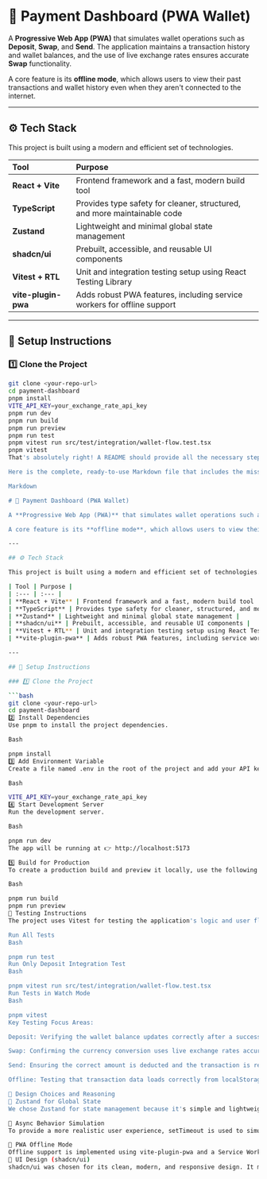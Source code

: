 # 💸 Payment Dashboard (PWA Wallet)

A **Progressive Web App (PWA)** that simulates wallet operations such as **Deposit**, **Swap**, and **Send**. The application maintains a transaction history and wallet balances, and the use of live exchange rates ensures accurate **Swap** functionality.

A core feature is its **offline mode**, which allows users to view their past transactions and wallet history even when they aren't connected to the internet.

---

## ⚙️ Tech Stack

This project is built using a modern and efficient set of technologies.

| Tool                | Purpose                                                                  |
| :------------------ | :----------------------------------------------------------------------- |
| **React + Vite**    | Frontend framework and a fast, modern build tool                         |
| **TypeScript**      | Provides type safety for cleaner, structured, and more maintainable code |
| **Zustand**         | Lightweight and minimal global state management                          |
| **shadcn/ui**       | Prebuilt, accessible, and reusable UI components                         |
| **Vitest + RTL**    | Unit and integration testing setup using React Testing Library           |
| **vite-plugin-pwa** | Adds robust PWA features, including service workers for offline support  |

---

## 🧰 Setup Instructions

### 1️⃣ Clone the Project

````bash
git clone <your-repo-url>
cd payment-dashboard
pnpm install
VITE_API_KEY=your_exchange_rate_api_key
pnpm run dev
pnpm run build
pnpm run preview
pnpm run test
pnpm vitest run src/test/integration/wallet-flow.test.tsx
pnpm vitest
That's absolutely right! A README should provide all the necessary steps for a user to get the project up and running.

Here is the complete, ready-to-use Markdown file that includes the missing setup, testing, and design rationale sections.

Markdown

# 💸 Payment Dashboard (PWA Wallet)

A **Progressive Web App (PWA)** that simulates wallet operations such as **Deposit**, **Swap**, and **Send**. The application maintains a transaction history and wallet balances, and the use of live exchange rates ensures accurate **Swap** functionality.

A core feature is its **offline mode**, which allows users to view their past transactions and wallet history even when they aren't connected to the internet.

---

## ⚙️ Tech Stack

This project is built using a modern and efficient set of technologies.

| Tool | Purpose |
| :--- | :--- |
| **React + Vite** | Frontend framework and a fast, modern build tool |
| **TypeScript** | Provides type safety for cleaner, structured, and more maintainable code |
| **Zustand** | Lightweight and minimal global state management |
| **shadcn/ui** | Prebuilt, accessible, and reusable UI components |
| **Vitest + RTL** | Unit and integration testing setup using React Testing Library |
| **vite-plugin-pwa** | Adds robust PWA features, including service workers for offline support |

---

## 🧰 Setup Instructions

### 1️⃣ Clone the Project

```bash
git clone <your-repo-url>
cd payment-dashboard
2️⃣ Install Dependencies
Use pnpm to install the project dependencies.

Bash

pnpm install
3️⃣ Add Environment Variable
Create a file named .env in the root of the project and add your API key for the exchange rate service (e.g., from Fixer, Open Exchange Rates, or ExchangeRate-API).

Bash

VITE_API_KEY=your_exchange_rate_api_key
4️⃣ Start Development Server
Run the development server.

Bash

pnpm run dev
The app will be running at 👉 http://localhost:5173

5️⃣ Build for Production
To create a production build and preview it locally, use the following commands:

Bash

pnpm run build
pnpm run preview
🧪 Testing Instructions
The project uses Vitest for testing the application's logic and user flow.

Run All Tests
Bash

pnpm run test
Run Only Deposit Integration Test
Bash

pnpm vitest run src/test/integration/wallet-flow.test.tsx
Run Tests in Watch Mode
Bash

pnpm vitest
Key Testing Focus Areas:

Deposit: Verifying the wallet balance updates correctly after a successful deposit.

Swap: Confirming the currency conversion uses live exchange rates accurately.

Send: Ensuring the correct amount is deducted and the transaction is recorded with a timestamp.

Offline: Testing that transaction data loads correctly from localStorage when the app is offline.

🧱 Design Choices and Reasoning
🧩 Zustand for Global State
We chose Zustand for state management because it's simple and lightweight compared to alternatives like Redux. All core wallet operations (deposit, swap, send) are consolidated into a single walletSlice for easy testing and seamless synchronization with localStorage for offline access.

🔁 Async Behavior Simulation
To provide a more realistic user experience, setTimeout is used to simulate typical API delays when processing deposits or sending funds. This enables visible "Depositing..." and "Sending..." states in the UI.

📶 PWA Offline Mode
Offline support is implemented using vite-plugin-pwa and a Service Worker. Transaction data is persistently stored in localStorage. This ensures transactions remain accessible when the user is offline, with automatic data re-syncing when connectivity is restored.
💅 UI Design (shadcn/ui)
shadcn/ui was chosen for its clean, modern, and responsive design. It minimizes custom CSS and provides a unified styling system across all UI elements like dialogs, alerts, and buttons.
````
